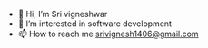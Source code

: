 - 👋 Hi, I’m Sri vigneshwar
- 👀 I’m interested in software development 
- 📫 How to reach me srivignesh1406@gmail.com

<!---
srivigneshwar1462/srivigneshwar1462 is a ✨ special ✨ repository because its `README.md` (this file) appears on your GitHub profile.
You can click the Preview link to take a look at your changes.
--->
